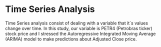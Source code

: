 # Time Series Analysis
Time Series analysis consist of dealing with a variable that it´s values change over time. In this study, our variable is PETR4 (Petrobras ticker) stock price and I stressed the Autoregressive Integrated Moving Average (ARIMA) model to make predictions about Adjusted Close price. 
